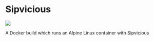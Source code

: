 Sipvicious
=============

[![](https://badge.imagelayers.io/russmckendrick/sipvicious:latest.svg)](https://imagelayers.io/?images=russmckendrick/sipvicious:latest 'Get your own badge on imagelayers.io')

A Docker build which runs an Alpine Linux container with Sipvicious